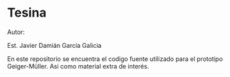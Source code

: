 # Tesina
Autor:

Est. Javier Damián García Galicia

En este repositorio se encuentra el codigo fuente utilizado para el prototipo Geiger-Müller.
Asi como material extra de interés.
